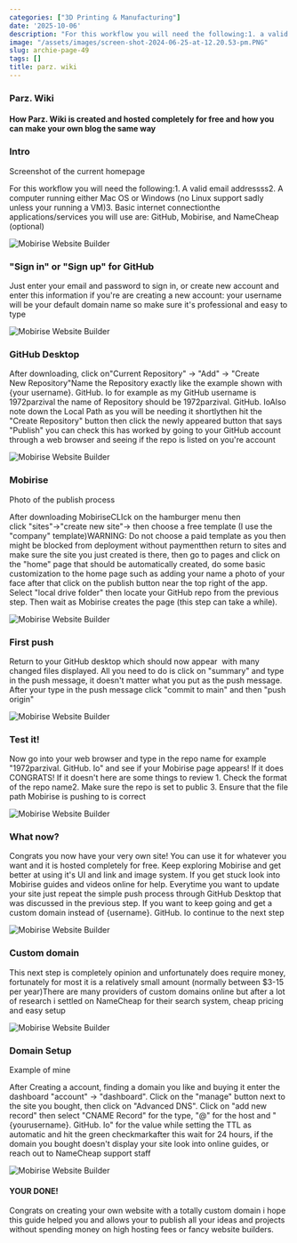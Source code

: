 ```yaml
---
categories: ["3D Printing & Manufacturing"]
date: '2025-10-06'
description: "For this workflow you will need the following:1. a valid email addressss2."
image: "/assets/images/screen-shot-2024-06-25-at-12.20.53-pm.PNG"
slug: archie-page-49
tags: []
title: parz. wiki
---
```



### Parz. Wiki


#### How Parz. Wiki is created and hosted completely for free and how you can make your own blog the same way




### Intro


Screenshot of the current homepage


For this workflow you will need the following:1. A valid email addressss2. A computer running either Mac OS or Windows (no Linux support sadly unless your running a VM)3. Basic internet connectionthe applications/services you will use are: GitHub, Mobirise, and NameCheap (optional)


![Mobirise Website Builder](/assets/images/screen-shot-2024-06-25-at-12.20.53-pm.PNG)




### "Sign in" or "Sign up" for GitHub


Just enter your email and password to sign in, or create new account and enter this information if you're are creating a new account: your username will be your default domain name so make sure it's professional and easy to type


![Mobirise Website Builder](/assets/images/screen-shot-2024-06-25-at-12.35.59-pm.PNG)




### GitHub Desktop


After downloading, click on"Current Repository" -> "Add" -> "Create New Repository"Name the Repository exactly like the example shown with {your username}. GitHub. Io for example as my GitHub username is 1972parzival the name of Repository should be 1972parzival. GitHub. IoAlso note down the Local Path as you will be needing it shortlythen hit the "Create Repository" button then click the newly appeared button that says "Publish" you can check this has worked by going to your GitHub account through a web browser and seeing if the repo is listed on you're account


![Mobirise Website Builder](/assets/images/screen-shot-2024-06-25-at-12.49.53-pm.PNG)




### Mobirise


Photo of the publish process


After downloading MobiriseCLIck on the hamburger menu then click "sites"->"create new site"-> then choose a free template (I use the "company" template)WARNING: Do not choose a paid template as you then might be blocked from deployment without paymentthen return to sites and make sure the site you just created is there, then go to pages and click on the "home" page that should be automatically created, do some basic customization to the home page such as adding your name a photo of your face after that click on the publish button near the top right of the app. Select "local drive folder" then locate your GitHub repo from the previous step. Then wait as Mobirise creates the page (this step can take a while).


![Mobirise Website Builder](/assets/images/screen-shot-2024-06-25-at-1.15.51-pm.PNG)




### First push


Return to your GitHub desktop which should now appear  with many changed files displayed. All you need to do is click on "summary" and type in the push message, it doesn't matter what you put as the push message. After your type in the push message click "commit to main" and then "push origin"


![Mobirise Website Builder](/assets/images/screen-shot-2024-06-25-at-1.22.27-pm.PNG)




### Test it!


Now go into your web browser and type in the repo name for example "1972parzival. GitHub. Io" and see if your Mobirise page appears! If it does CONGRATS! If it doesn't here are some things to review 1. Check the format of the repo name2. Make sure the repo is set to public 3. Ensure that the file path Mobirise is pushing to is correct


![Mobirise Website Builder](/assets/images/gettyimages-173802683-612x612.JPG)




### What now?


Congrats you now have your very own site! You can use it for whatever you want and it is hosted completely for free. Keep exploring Mobirise and get better at using it's UI and link and image system. If you get stuck look into Mobirise guides and videos online for help. Everytime you want to update your site just repeat the simple push process through GitHub Desktop that was discussed in the previous step. If you want to keep going and get a custom domain instead of {username}. GitHub. Io continue to the next step


![Mobirise Website Builder](/assets/images/istockphoto-1475137203-170667a.Webp)




### Custom domain


This next step is completely opinion and unfortunately does require money, fortunately for most it is a relatively small amount (normally between $3-15 per year)There are many providers of custom domains online but after a lot of research i settled on NameCheap for their search system, cheap pricing and easy setup


![Mobirise Website Builder](/assets/images/screen-shot-2024-06-25-at-1.42.17-pm.PNG)




### Domain Setup


Example of mine


After Creating a account, finding a domain you like and buying it enter the dashboard "account" -> "dashboard". Click on the "manage" button next to the site you bought, then click on "Advanced DNS". Click on "add new record" then select "CNAME Record" for the type, "@" for the host and "{yourusername}. GitHub. Io" for the value while setting the TTL as automatic and hit the green checkmarkafter this wait for 24 hours, if the domain you bought doesn't display your site look into online guides, or reach out to NameCheap support staff


![Mobirise Website Builder](/assets/images/screen-shot-2024-06-25-at-1.57.01-pm.PNG)




#### YOUR DONE!


Congrats on creating your own website with a totally custom domain i hope this guide helped you and allows your to publish all your ideas and projects without spending money on high hosting fees or fancy website builders.


